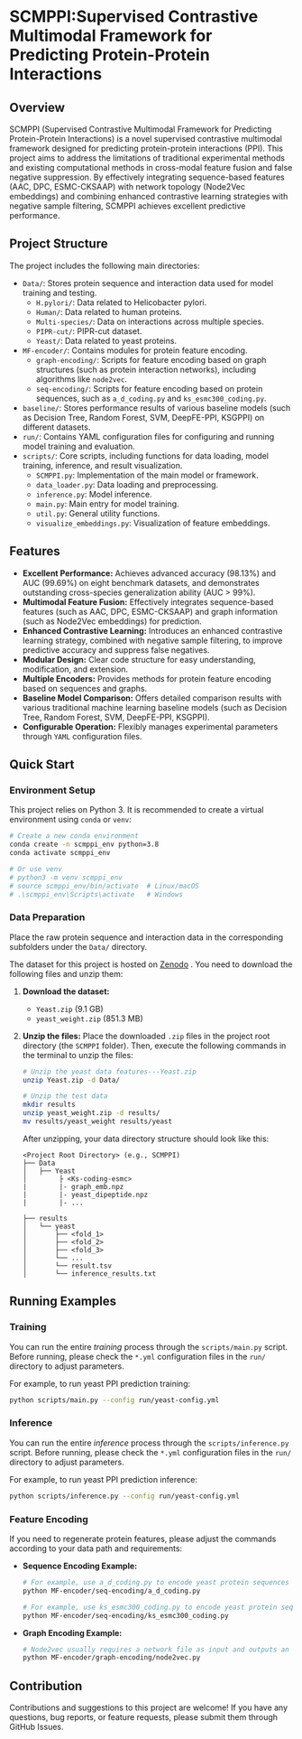 # SCMPPI:Supervised Contrastive Multimodal Framework for Predicting Protein-Protein Interactions

## Overview

SCMPPI (Supervised Contrastive Multimodal Framework for Predicting Protein-Protein Interactions) is a novel supervised contrastive multimodal framework designed for predicting protein-protein interactions (PPI). This project aims to address the limitations of traditional experimental methods and existing computational methods in cross-modal feature fusion and false negative suppression. By effectively integrating sequence-based features (AAC, DPC, ESMC-CKSAAP) with network topology (Node2Vec embeddings) and combining enhanced contrastive learning strategies with negative sample filtering, SCMPPI achieves excellent predictive performance.

## Project Structure

The project includes the following main directories:

* `Data/`: Stores protein sequence and interaction data used for model training and testing.
    * `H.pylori/`: Data related to Helicobacter pylori.
    * `Human/`: Data related to human proteins.
    * `Multi-species/`: Data on interactions across multiple species.
    * `PIPR-cut/`: PIPR-cut dataset.
    * `Yeast/`: Data related to yeast proteins.
* `MF-encoder/`: Contains modules for protein feature encoding.
    * `graph-encoding/`: Scripts for feature encoding based on graph structures (such as protein interaction networks), including algorithms like `node2vec`.
    * `seq-encoding/`: Scripts for feature encoding based on protein sequences, such as `a_d_coding.py` and `ks_esmc300_coding.py`.
* `baseline/`: Stores performance results of various baseline models (such as Decision Tree, Random Forest, SVM, DeepFE-PPI, KSGPPI) on different datasets.
* `run/`: Contains YAML configuration files for configuring and running model training and evaluation.
* `scripts/`: Core scripts, including functions for data loading, model training, inference, and result visualization.
    * `SCMPPI.py`: Implementation of the main model or framework.
    * `data_loader.py`: Data loading and preprocessing.
    * `inference.py`: Model inference.
    * `main.py`: Main entry for model training.
    * `util.py`: General utility functions.
    * `visualize_embeddings.py`: Visualization of feature embeddings.

## Features

* **Excellent Performance:** Achieves advanced accuracy (98.13%) and AUC (99.69%) on eight benchmark datasets, and demonstrates outstanding cross-species generalization ability (AUC > 99%).
* **Multimodal Feature Fusion:** Effectively integrates sequence-based features (such as AAC, DPC, ESMC-CKSAAP) and graph information (such as Node2Vec embeddings) for prediction.
* **Enhanced Contrastive Learning:** Introduces an enhanced contrastive learning strategy, combined with negative sample filtering, to improve predictive accuracy and suppress false negatives.
* **Modular Design:** Clear code structure for easy understanding, modification, and extension.
* **Multiple Encoders:** Provides methods for protein feature encoding based on sequences and graphs.
* **Baseline Model Comparison:** Offers detailed comparison results with various traditional machine learning baseline models (such as Decision Tree, Random Forest, SVM, DeepFE-PPI, KSGPPI).
* **Configurable Operation:** Flexibly manages experimental parameters through `YAML` configuration files.

## Quick Start

### Environment Setup

This project relies on Python 3. It is recommended to create a virtual environment using `conda` or `venv`:

```bash
# Create a new conda environment
conda create -n scmppi_env python=3.8
conda activate scmppi_env

# Or use venv
# python3 -m venv scmppi_env
# source scmppi_env/bin/activate  # Linux/macOS
# .\scmppi_env\Scripts\activate   # Windows
```

### Data Preparation

Place the raw protein sequence and interaction data in the corresponding subfolders under the `Data/` directory.

The dataset for this project is hosted on [Zenodo](https://zenodo.org/record/15671437) . You need to download the following files and unzip them:

1. **Download the dataset:**

   - `Yeast.zip` (9.1 GB)
   - `yeast_weight.zip` (851.3 MB)

2. **Unzip the files:**
   Place the downloaded `.zip` files in the project root directory (the `SCMPPI` folder). Then, execute the following commands in the terminal to unzip the files:

   ```bash
   # Unzip the yeast data features---Yeast.zip
   unzip Yeast.zip -d Data/

   # Unzip the test data
   mkdir results
   unzip yeast_weight.zip -d results/
   mv results/yeast_weight results/yeast
   ```

   After unzipping, your data directory structure should look like this:

   ```
   <Project Root Directory> (e.g., SCMPPI)
   ├── Data
   │   ├── Yeast
   │        ├ <Ks-coding-esmc>
   |        |- graph_emb.npz
   |        |- yeast_dipeptide.npz
   |        |- ...
   
   ├── results
   │   └── yeast
   │       ├── <fold_1>
   │       ├── <fold_2>
   │       ├── <fold_3>
   │       └── ...
   │       └── result.tsv
   │       └── inference_results.txt
   ```


## Running Examples

### Training

You can run the entire *training* process through the `scripts/main.py` script. Before running, please check the `*.yml` configuration files in the `run/` directory to adjust parameters.

For example, to run yeast PPI prediction training:

```bash
python scripts/main.py --config run/yeast-config.yml
```

### Inference

You can run the entire *inference* process through the `scripts/inference.py` script. Before running, please check the `*.yml` configuration files in the `run/` directory to adjust parameters.

For example, to run yeast PPI prediction inference:

```bash
python scripts/inference.py --config run/yeast-config.yml
```

### Feature Encoding

If you need to regenerate protein features, please adjust the commands according to your data path and requirements:

* **Sequence Encoding Example:**
    ```bash
    # For example, use a_d_coding.py to encode yeast protein sequences
    python MF-encoder/seq-encoding/a_d_coding.py
    
    # For example, use ks_esmc300_coding.py to encode yeast protein sequences
    python MF-encoder/seq-encoding/ks_esmc300_coding.py
    ```

* **Graph Encoding Example:**
    ```bash
    # Node2vec usually requires a network file as input and outputs an embedding file
    python MF-encoder/graph-encoding/node2vec.py 
    ```

## Contribution

Contributions and suggestions to this project are welcome! If you have any questions, bug reports, or feature requests, please submit them through GitHub Issues.



